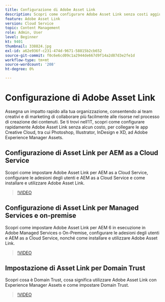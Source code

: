 ```yaml
---
title: Configurazione di Adobe Asset Link
description: Scopri come configurare Adobe Asset Link senza costi aggiuntivi per collegare le app Creative Cloud, tra cui Photoshop, Illustrator, InDesign e XD, ad Adobe Experience Manager Assets.
feature: Adobe Asset Link
version: Cloud Service
topic: Content Management
role: Admin, User
level: Beginner
kt: 9401
thumbnail: 338824.jpg
exl-id: a62e936f-c231-474d-9671-58815b2cb652
source-git-commit: f0c6e6cd09c1a2944de667d9f14a2d87d3e2fe1d
workflow-type: tm+mt
source-wordcount: '208'
ht-degree: 0%

---
```


# Configurazione di Adobe Asset Link

Assegna un impatto rapido alla tua organizzazione, consentendo ai team creativi e di marketing di collaborare più facilmente alle risorse nel processo di creazione dei contenuti. Se ti trovi nell’IT, scopri come configurare rapidamente Adobe Asset Link senza alcun costo, per collegare le app Creative Cloud, tra cui Photoshop, Illustrator, InDesign e XD, ad Adobe Experience Manager Assets.

## Configurazione di Asset Link per AEM as a Cloud Service

Scopri come impostare Adobe Asset Link per AEM as a Cloud Service, configurare le adesioni degli utenti e AEM as a Cloud Service e come installare e utilizzare Adobe Asset Link.

>[!VIDEO](https://video.tv.adobe.com/v/338824/?quality=12&learn=on)

## Configurazione di Asset Link per Managed Services e on-premise

Scopri come impostare Adobe Asset Link per AEM 6 in esecuzione in Adobe Managed Services o On-Premise, configurare le adesioni degli utenti e AEM as a Cloud Service, nonché come installare e utilizzare Adobe Asset Link.

>[!VIDEO](https://video.tv.adobe.com/v/338823/?quality=12&learn=on)


## Impostazione di Asset Link per Domain Trust

Scopri cosa è Domain Trust, cosa significa utilizzare Adobe Asset Link con Experience Manager Assets e come impostare Domain Trust.

>[!VIDEO](https://video.tv.adobe.com/v/338825/?quality=12&learn=on)
